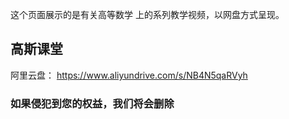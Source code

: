 
这个页面展示的是有关高等数学 上的系列教学视频，以网盘方式呈现。

## 高斯课堂

阿里云盘： https://www.aliyundrive.com/s/NB4N5qaRVyh

### 如果侵犯到您的权益，我们将会删除
